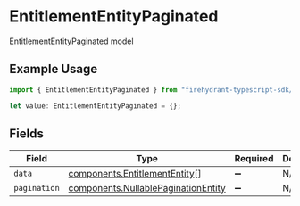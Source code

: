 # EntitlementEntityPaginated

EntitlementEntityPaginated model

## Example Usage

```typescript
import { EntitlementEntityPaginated } from "firehydrant-typescript-sdk/models/components";

let value: EntitlementEntityPaginated = {};
```

## Fields

| Field                                                                                      | Type                                                                                       | Required                                                                                   | Description                                                                                |
| ------------------------------------------------------------------------------------------ | ------------------------------------------------------------------------------------------ | ------------------------------------------------------------------------------------------ | ------------------------------------------------------------------------------------------ |
| `data`                                                                                     | [components.EntitlementEntity](../../models/components/entitlemententity.md)[]             | :heavy_minus_sign:                                                                         | N/A                                                                                        |
| `pagination`                                                                               | [components.NullablePaginationEntity](../../models/components/nullablepaginationentity.md) | :heavy_minus_sign:                                                                         | N/A                                                                                        |
